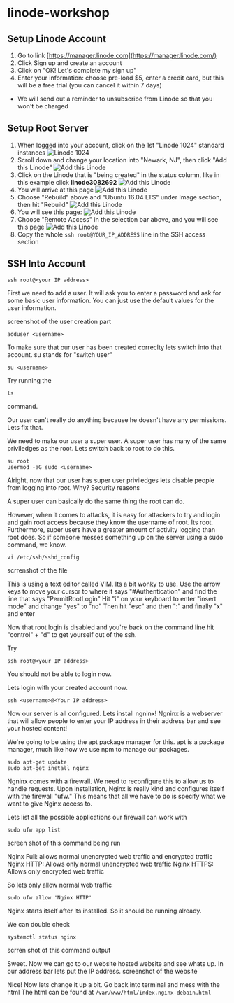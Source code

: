 # linode-workshop

## Setup Linode Account
1. Go to link [https://manager.linode.com](https://manager.linode.com/)
2. Click Sign up and create an account
3. Click on "OK! Let's complete my sign up"
4. Enter your information: choose pre-load $5, enter a credit card, but this will be a free trial (you can cancel it within 7 days)
* We will send out a reminder to unsubscribe from Linode so that you won't be charged

## Setup Root Server
1. When logged into your account, click on the 1st "Linode 1024" standard instances
![Linode 1024](/img/2.png)
2. Scroll down and change your location into "Newark, NJ", then click "Add this Linode"
![Add this Linode](/img/3.png)
3. Click on the Linode that is "being created" in the status column, like in this example click <b>linode3082692</b>
![Add this Linode](/img/4.png)
4. You will arrive at this page
![Add this Linode](/img/5.png)
5. Choose "Rebuild" above and "Ubuntu 16.04 LTS" under Image section, then hit "Rebuild"
![Add this Linode](/img/6.png)
6. You will see this page:
![Add this Linode](/img/7.png)
7. Choose "Remote Access" in the selection bar above, and you will see this page
![Add this Linode](/img/8.png)
8. Copy the whole <code>ssh root@YOUR_IP_ADDRESS</code> line in the SSH access section


## SSH Into Account

```
ssh root@<your IP address> 
```

First we need to add a user.
It will ask you to enter a password and ask for some basic user information.
You can just use the default values for the user information.

screenshot of the user creation part


```
adduser <username> 
```

To make sure that our user has been created correclty lets switch into that account. su stands for "switch user"

```
su <username> 
```

Try running the 
```
ls 
```

command.

Our user can't really do anything because he doesn't have any permissions. Lets fix that.

We need to make our user a super user. A super user has many of the same priviledges as the root. Lets switch back to root to do this.

```
su root
usermod -aG sudo <username> 
```

Alright, now that our user has super user priviledges lets disable people from logging into root.
Why? Security reasons

A super user can basically do the same thing the root can do.

However, when it comes to attacks, it is easy for attackers to try and login and gain root access because they know the username of root. Its root.
Furthermore, super users have a greater amount of activity logging than root does. So if someone messes something up on the server using a sudo command, we know. 

```
vi /etc/ssh/sshd_config
```

scrrenshot of the file

This is using a text editor called VIM. Its a bit wonky to use. Use the arrow keys to move your cursor to where it says 
"#Authentication" 
and find the line that says "PermitRootLogin"
Hit "i" on your keyboard to enter "insert mode" and change "yes" to "no"
Then hit "esc" and then ":" and finally "x" and enter

Now that root login is disabled and you're back on the command line hit "control" + "d" to get yourself out of the ssh.

Try 

```
ssh root@<your IP address> 
```

You should not be able to login now.

Lets login with your created account now.

```
ssh <username>@<Your IP address> 
```


Now our server is all configured. 
Lets install ngninx!
Ngninx is a webserver that will allow people to enter your IP address in their address bar and see your hosted content!

We're going to be using the apt package manager for this. apt is a package manager, much like how we use npm to manage our packages. 

```
sudo apt-get update
sudo apt-get install nginx
```

Ngninx comes with a firewall. We need to reconfigure this to allow us to handle requests. 
Upon installation, Nginx is really kind and configures itself with the firewall "ufw." This means that all we have to do is specify what we want to give Nginx access to. 

Lets list all the possible applications our firewall can work with 

```
sudo ufw app list
```

screen shot of this command being run

Nginx Full: allows normal unencrypted web traffic and encrypted traffic
Nginx HTTP: Allows only normal unencrypted web traffic
Nginx HTTPS: Allows only encrypted web traffic

So lets only allow normal web traffic

```
sudo ufw allow 'Nginx HTTP'
```

Nginx starts itself after its installed. So it should be running already.

We can double check

```
systemctl status nginx
```

scrren shot of this command output


Sweet.
Now we can go to our website hosted website and see whats up.
In our address bar lets put the IP address.
screenshot of the website

Nice! Now lets change it up a bit. 
Go back into terminal and mess with the html
The html can be found at 
<code>/var/www/html/index.nginx-debain.html</code>

